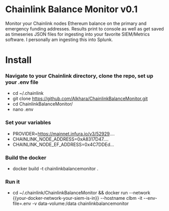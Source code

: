 ﻿# Chainlink Balance Monitor v0.1

Monitor your Chainlink nodes Ethereum balance on the primary and emergency funding addresses. Results print to console as well as get saved as timeseries JSON files for ingesting into your favorite SIEM/Metrics software. I personally am ingesting this into Splunk.

# Install

### Navigate to your Chainlink directory, clone the repo, set up your .env file
* cd ~/.chainlink
* git clone https://github.com/Alkhara/ChainlinkBalanceMonitor.git
* cd ChainlinkBalanceMonitor/
* nano .env

### Set your variables
* PROVIDER=https://mainnet.infura.io/v3/52929....
* CHAINLINK_NODE_ADDRESS=0xA8317D47....
* CHAINLINK_NODE_EF_ADDRESS=0x4C7DDEd...

### Build the docker
* docker build -t chainlinkbalancemonitor .

### Run it
* cd ~/.chainlink/ChainlinkBalanceMonitor && docker run --network {{your-docker-network-your-siem-is-in}} --hostname clbm -it --env-file=.env -v data-volume:/data chainlinkbalancemonitor 




